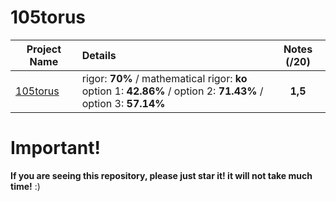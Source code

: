 # 105torus

| Project Name    | Details                                                                                    | Notes (/20)  |
| --------------- |:------------------------------------------------------------------------------------------ | :-----------:|
| [105torus](https://github.com/Paul-Marie/105torus/blob/master/105torus) | rigor: **70%** / mathematical rigor: **ko** </br> option 1: **42.86%** / option 2: **71.43%** / option 3: **57.14%** | **1,5**    |

# Important!
**If you are seeing this repository, please just star it! it will not take much time!** :)
